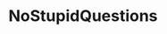 ---
title: NoStupidQuestions
crosslinks:
- explainlikeimfive
- youtubefactsbot
- xkcd
- AskReddit
- OutOfTheLoop
- AskHistorians
- askscience
- IAmA
- tmsbmeta
- announcements
- SuicideWatch
- u_imguralbumbot
- todayilearned
- help
- legaladvice
- pics
- tifu
- me_irl
- videos
- theydidthemath
---